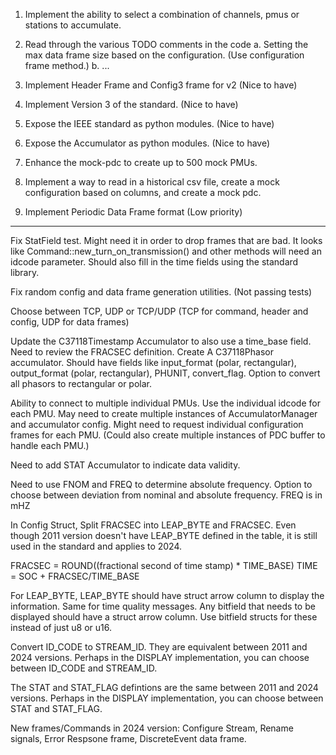 1. Implement the ability to select a combination of channels, pmus or stations to accumulate.
2. Read through the various TODO comments in the code
  a. Setting the max data frame size based on the configuration. (Use configuration frame method.)
  b. ...
3. Implement Header Frame and Config3 frame for v2 (Nice to have)
4. Implement Version 3 of the standard. (Nice to have)
5. Expose the IEEE standard as python modules. (Nice to have)
6. Expose the Accumulator as python modules. (Nice to have)
7. Enhance the mock-pdc to create up to 500 mock PMUs.
8. Implement a way to read in a historical csv file, create a mock configuration based on columns, and create a mock pdc.

9. Implement Periodic Data Frame format (Low priority)
--------

Fix StatField test. Might need it in order to drop frames that are bad.
It looks like Command::new_turn_on_transmission() and other methods will need an idcode parameter. Should also fill in the time fields using the standard library.

Fix random config and data frame generation utilities. (Not passing tests)

Choose between TCP, UDP or TCP/UDP (TCP for command, header and config, UDP for data frames)

Update the C37118Timestamp Accumulator to also use a time_base field. Need to review the FRACSEC definition.
Create A C37118Phasor accumulator. Should have fields like input_format (polar, rectangular), output_format (polar, rectangular), PHUNIT, convert_flag. Option to convert all phasors to rectangular or polar.

Ability to connect to multiple individual PMUs. Use the individual idcode for each PMU. May need to create multiple instances of AccumulatorManager and accumulator config. Might need to request individual configuration frames for each PMU. (Could also create multiple instances of PDC buffer to handle each PMU.)

Need to add STAT Accumulator to indicate data validity.

Need to use FNOM and FREQ to determine absolute frequency. Option to choose between deviation from nominal and absolute frequency. FREQ is in mHZ

In Config Struct, Split FRACSEC into LEAP_BYTE and FRACSEC. Even though 2011 version doesn't have LEAP_BYTE defined in the table, it is still used in the standard and applies to 2024.

FRACSEC = ROUND((fractional second of time stamp) * TIME_BASE)
TIME = SOC + FRACSEC/TIME_BASE

For LEAP_BYTE, LEAP_BYTE should have struct arrow column to display the information. Same for time quality messages. Any bitfield that needs to be displayed should have a struct arrow column. Use bitfield structs for these instead of just u8 or u16.

Convert ID_CODE to STREAM_ID. They are equivalent between 2011 and 2024 versions. Perhaps in the DISPLAY implementation, you can choose between ID_CODE and STREAM_ID.

The STAT and STAT_FLAG defintions are the same between 2011 and 2024 versions. Perhaps in the DISPLAY implementation, you can choose between STAT and STAT_FLAG.

New frames/Commands in 2024 version:
Configure Stream, Rename signals, Error Respsone frame, DiscreteEvent data frame.
